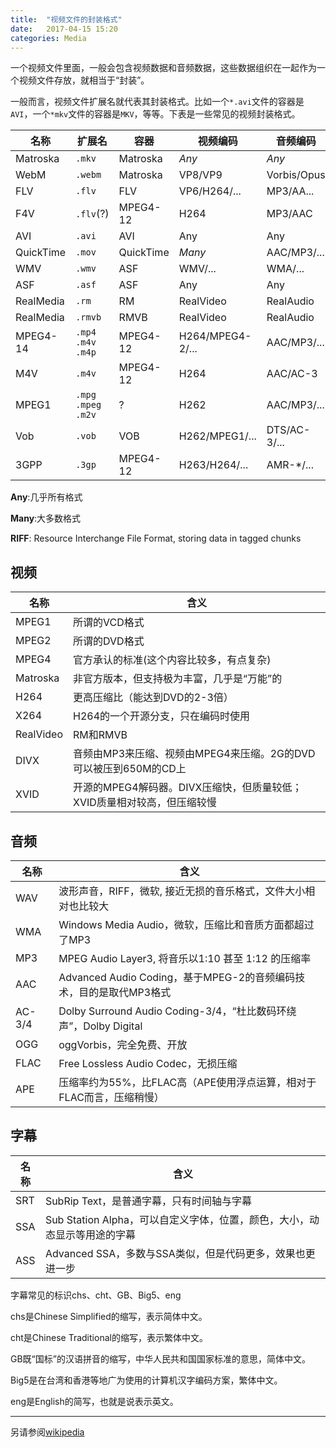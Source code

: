 ```yaml
---
title:  "视频文件的封装格式"
date:   2017-04-15 15:20
categories: Media
---
```


一个视频文件里面，一般会包含视频数据和音频数据，这些数据组织在一起作为一个视频文件存放，就相当于“封装”。

一般而言，视频文件扩展名就代表其封装格式。比如一个`*.avi`文件的容器是`AVI`，一个`*mkv`文件的容器是`MKV`，等等。下表是一些常见的视频封装格式。

| 名称 | 扩展名 | 容器 | 视频编码 | 音频编码 | 备注 |
|----|----|----|----|----|----|
| Matroska | `.mkv` | Matroska | *Any* | *Any* | |
| WebM | `.webm` | Matroska | VP8/VP9 | Vorbis/Opus | HTML5 |
| FLV | `.flv` | FLV | VP6/H264/... | MP3/AA... | <-F4V |
| F4V | `.flv`(?) | MPEG4-12 | H264 | MP3/AAC | ->FLV |
| AVI | `.avi` | AVI | Any | Any | *RIFF* |
| QuickTime | `.mov` | QuickTime | *Many* | AAC/MP3/... | |
| WMV | `.wmv` | ASF | WMV/... | WMA/... | |
| ASF | `.asf` | ASF | Any | Any | |
| RealMedia | `.rm` | RM | RealVideo | RealAudio | |
| RealMedia | `.rmvb` | RMVB | RealVideo | RealAudio | VBR |
| MPEG4-14 | `.mp4` `.m4v` `.m4p` | MPEG4-12 | H264/MPEG4-2/... | AAC/MP3/... | .m4p(DRM) |
| M4V | `.m4v` | MPEG4-12 | H264 | AAC/AC-3 | Apple |
| MPEG1 | `.mpg` `.mpeg` `.m2v` | ? | H262 | AAC/MP3/... | |
| Vob | `.vob` | VOB | H262/MPEG1/... | DTS/AC-3/... | *DVD* |
| 3GPP | `.3gp` | MPEG4-12 | H263/H264/... | AMR-*/... | *Mobile* |

**Any**:几乎所有格式

**Many**:大多数格式

**RIFF**: Resource Interchange File Format, storing data in tagged chunks

## 视频 ##

| 名称 | 含义 |
|----|----|
| MPEG1 | 所谓的VCD格式 |
| MPEG2 | 所谓的DVD格式 |
| MPEG4 | 官方承认的标准(这个内容比较多，有点复杂) |
| Matroska | 非官方版本，但支持极为丰富，几乎是“万能”的 |
| H264 | 更高压缩比（能达到DVD的2-3倍） |
| X264 | H264的一个开源分支，只在编码时使用 |
| RealVideo | RM和RMVB |
| DIVX | 音频由MP3来压缩、视频由MPEG4来压缩。2G的DVD可以被压到650M的CD上 |
| XVID | 开源的MPEG4解码器。DIVX压缩快，但质量较低；XVID质量相对较高，但压缩较慢 |

## 音频 ##

| 名称 | 含义 |
|----|----|
| WAV | 波形声音，RIFF，微软, 接近无损的音乐格式，文件大小相对也比较大 |
| WMA | Windows Media Audio，微软，压缩比和音质方面都超过了MP3 |
| MP3 | MPEG Audio Layer3, 将音乐以1:10 甚至 1:12 的压缩率 |
| AAC | Advanced Audio Coding，基于MPEG-2的音频编码技术，目的是取代MP3格式 |
| AC-3/4 | Dolby Surround Audio Coding-3/4，“杜比数码环绕声”，Dolby Digital |
| OGG | oggVorbis，完全免费、开放 |
| FLAC | Free Lossless Audio Codec，无损压缩 |
| APE | 压缩率约为55%，比FLAC高（APE使用浮点运算，相对于FLAC而言，压缩稍慢） |

## 字幕 ##

| 名称 | 含义 |
|----|----|
| SRT | SubRip Text，是普通字幕，只有时间轴与字幕 |
| SSA | Sub Station Alpha，可以自定义字体，位置，颜色，大小，动态显示等用途的字幕 |
| ASS | Advanced SSA，多数与SSA类似，但是代码更多，效果也更进一步 |

字幕常见的标识chs、cht、GB、Big5、eng

chs是Chinese Simplified的缩写，表示简体中文。

cht是Chinese Traditional的缩写，表示繁体中文。

GB既“国标”的汉语拼音的缩写，中华人民共和国国家标准的意思，简体中文。

Big5是在台湾和香港等地广为使用的计算机汉字编码方案，繁体中文。

eng是English的简写，也就是说表示英文。

***

另请参阅[wikipedia](https://en.wikipedia.org/wiki/Comparison_of_video_container_formats)
